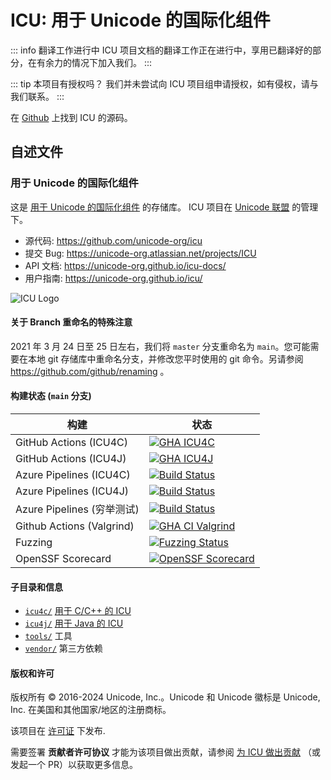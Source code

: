 # ICU: 用于 Unicode 的国际化组件

::: info 翻译工作进行中
ICU 项目文档的翻译工作正在进行中，享用已翻译好的部分，在有余力的情况下加入我们。
:::

::: tip 本项目有授权吗？
我们并未尝试向 ICU 项目组申请授权，如有侵权，请与我们联系。
:::

在 [Github](https://github.com/unicode-org/icu) 上找到 ICU 的源码。

## 自述文件

###   用于 Unicode 的国际化组件

这是 [用于 Unicode 的国际化组件](https://icu.unicode.org/) 的存储库。
ICU 项目在 [Unicode 联盟](https://www.unicode.org) 的管理下。

- 源代码: https://github.com/unicode-org/icu
- 提交 Bug: https://unicode-org.atlassian.net/projects/ICU
- API 文档: https://unicode-org.github.io/icu-docs/
- 用户指南: https://unicode-org.github.io/icu/

![ICU Logo](https://cdn.jsdelivr.net/gh/unicode-org/icu/tools/images/iculogo_64.png)

#### 关于 Branch 重命名的特殊注意

2021 年 3 月 24 日至 25 日左右，我们将 `master` 分支重命名为 `main`。您可能需要在本地 git 存储库中重命名分支，并修改您平时使用的 git 命令。另请参阅 https://github.com/github/renaming 。

#### 构建状态 (`main` 分支)

构建 | 状态
------|-------
GitHub Actions (ICU4C) | [![GHA ICU4C](https://github.com/unicode-org/icu/workflows/GHA%20ICU4C/badge.svg)](https://github.com/unicode-org/icu/actions?query=workflow%3A%22GHA+ICU4C%22+branch%3Amain)
GitHub Actions (ICU4J) | [![GHA ICU4J](https://github.com/unicode-org/icu/workflows/GHA%20ICU4J/badge.svg)](https://github.com/unicode-org/icu/actions?query=workflow%3A%22GHA+ICU4J%22+branch%3Amain)
Azure Pipelines (ICU4C) | [![Build Status](https://dev.azure.com/ms/icu/_apis/build/status/unicode-org/CI?branchName=main)](https://dev.azure.com/ms/icu/_build/latest?definitionId=360&branchName=main)
Azure Pipelines (ICU4J) | [![Build Status](https://dev.azure.com/ms/icu/_apis/build/status%2Funicode-org%2FCI-ICU4J?branchName=main)](https://dev.azure.com/ms/icu/_build/latest?definitionId=631&branchName=main)
Azure Pipelines (穷举测试) | [![Build Status](https://dev.azure.com/ms/icu/_apis/build/status/unicode-org/CI-Exhaustive-Main?branchName=main)](https://dev.azure.com/ms/icu/_build/latest?definitionId=361&branchName=main)
Github Actions (Valgrind) | [![GHA CI Valgrind](https://github.com/unicode-org/icu/workflows/GHA%20CI%20Valgrind/badge.svg)](https://github.com/unicode-org/icu/actions/workflows/icu_valgrind.yml?query=workflow%3A%22GHA+CI%22+branch%3Amain)
Fuzzing | [![Fuzzing Status](https://oss-fuzz-build-logs.storage.googleapis.com/badges/icu.svg)](https://bugs.chromium.org/p/oss-fuzz/issues/list?sort=-opened&can=1&q=proj:icu)
OpenSSF Scorecard | [![OpenSSF Scorecard](https://api.securityscorecards.dev/projects/github.com/unicode-org/icu/badge)](https://securityscorecards.dev/viewer/?uri=github.com/unicode-org/icu)



#### 子目录和信息

- [`icu4c/`](https://github.com/unicode-org/icu/blob/main/icu4c) [用于 C/C++ 的 ICU](icu4c/readme.html)
- [`icu4j/`](https://github.com/unicode-org/icu/blob/main/icu4j) [用于 Java 的 ICU](icu4j/readme.html)
- [`tools/`](https://github.com/unicode-org/icu/blob/main/tools) 工具
- [`vendor/`](https://github.com/unicode-org/icu/blob/main/vendor) 第三方依赖

#### 版权和许可

版权所有 © 2016-2024 Unicode, Inc.。Unicode 和 Unicode 徽标是 Unicode, Inc. 在美国和其他国家/地区的注册商标。

该项目在 [许可证](LICENSE) 下发布.

需要签署 **贡献者许可协议** 才能为该项目做出贡献，请参阅 [为 ICU 做出贡献](CONTRIBUTING) （或发起一个 PR）以获取更多信息。